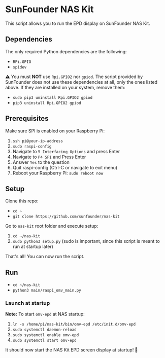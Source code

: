# SunFounder NAS Kit

This script allows you to run the EPD display on SunFounder NAS Kit.

## Dependencies

The only required Python dependencies are the following:
- `RPi.GPIO`
- `spidev`

:warning: You must **NOT** use `Rpi.GPIO2` nor `gpiod`. The script provided by SunFounder does not use these dependencies at all, only the ones listed above. If they are installed on your system, remove them:

- `sudo pip3 uninstall Rpi.GPIO2 gpiod`
- `pip3 uninstall Rpi.GPIO2 gpiod`

## Prerequisites

Make sure SPI is enabled on your Raspberry Pi:

1. `ssh pi@your-ip-address`
2. `sudo raspi-config`
3. Navigate to `5 Interfacing Options` and press Enter
4. Navigate to `P4 SPI` and Press Enter
5. Answer `Yes` to the question
6. Quit raspi-config (Ctrl-C or navigate to exit menu)
5. Reboot your Raspberry Pi: `sudo reboot now`

## Setup

Clone this repo:

- `cd ~`
- `git clone https://github.com/sunfounder/nas-kit`

Go to `nas-kit` root folder and execute setup:

1. `cd ~/nas-kit`
2. `sudo python3 setup.py` (sudo is important, since this script is meant to run at startup later)

That's all! You can now run the script.

## Run

- `cd ~/nas-kit`
- `python3 main/raspi_omv_main.py`

### Launch at startup

**Note:** To start `omv-epd` at NAS startup:

1. `ln -s /home/pi/nas-kit/bin/omv-epd /etc/init.d/omv-epd`
2. `sudo systemctl daemon-reload`
3. `sudo systemctl enable omv-epd`
4. `sudo systemctl start omv-epd`

It should now start the NAS Kit EPD screen display at startup! :tada: 
